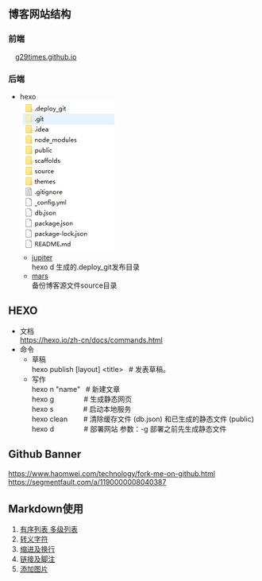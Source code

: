 ## 博客网站结构

### 前端
&ensp;&ensp;[g29times.github.io](http://example.com/)
	
### 后端
* hexo<br/>
  ![文件结构](structure.png)
  * [jupiter](https://github.com/g29times/jupiter)<br/>
  hexo d 生成的.deploy_git发布目录
  * [mars](https://github.com/g29times/mars)<br/>
  备份博客源文件source目录
		
			
## HEXO
* 文档<br/>
  https://hexo.io/zh-cn/docs/commands.html
* 命令
  * 草稿<br/>
  hexo publish \[layout\] \<title\> &ensp;\# 发表草稿。
  * 写作<br/>
  hexo n "name" &ensp;\# 新建文章<br/>
  hexo g &ensp;&ensp;&ensp;&ensp;&ensp;&ensp;&ensp;&ensp;\# 生成静态网页<br/>
  hexo s &ensp;&ensp;&ensp;&ensp;&ensp;&ensp;&ensp;&ensp;\# 启动本地服务<br/>
  hexo clean &ensp;&ensp;&ensp;&ensp;\# 清除缓存文件 (db.json) 和已生成的静态文件 (public) <br/>
  hexo d &ensp;&ensp;&ensp;&ensp;&ensp;&ensp;&ensp;&ensp;\# 部署网站 参数：-g 部署之前先生成静态文件


## Github Banner
  https://www.haomwei.com/technology/fork-me-on-github.html<br/>
  https://segmentfault.com/a/1190000008040387


## Markdown使用
1. [有序列表 多级列表](https://blog.csdn.net/qq_15364915/article/details/54584755)
2. [转义字符](https://blog.csdn.net/fengxinlinux/article/details/73719034)
3. [缩进及换行](https://blog.csdn.net/u010758410/article/details/75270368)
4. [链接及脚注](https://www.cnblogs.com/tocy/p/markdown-footnote_link.html)
5. [添加图片](https://blog.csdn.net/slaughterdevil/article/details/79255933)